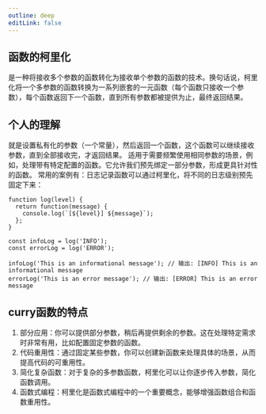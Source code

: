 ```yaml
---
outline: deep
editLink: false
---
```


## 函数的柯里化
是一种将接收多个参数的函数转化为接收单个参数的函数的技术。换句话说，柯里化将一个多参数的函数转换为一系列嵌套的一元函数（每个函数只接收一个参数），每个函数返回下一个函数，直到所有参数都被提供为止，最终返回结果。

## 个人的理解
就是设置私有化的参数（一个常量），然后返回一个函数，这个函数可以继续接收参数，直到全部接收完，才返回结果。
适用于需要频繁使用相同参数的场景，例如，处理带有特定配置的函数。它允许我们预先绑定一部分参数，形成更具针对性的函数。
常用的案例有：日志记录函数可以通过柯里化，将不同的日志级别预先固定下来：

```
function log(level) {
  return function(message) {
    console.log(`[${level}] ${message}`);
  };
}

const infoLog = log('INFO');
const errorLog = log('ERROR');

infoLog('This is an informational message'); // 输出: [INFO] This is an informational message
errorLog('This is an error message'); // 输出: [ERROR] This is an error message
```

## curry函数的特点

1.	部分应用：你可以提供部分参数，稍后再提供剩余的参数。这在处理特定需求时非常有用，比如配置固定参数的函数。
2.	代码重用性：通过固定某些参数，你可以创建新函数来处理具体的场景，从而提高代码的可重用性。
3.	简化复杂函数：对于复杂的多参数函数，柯里化可以让你逐步传入参数，简化函数调用。
4.	函数式编程：柯里化是函数式编程中的一个重要概念，能够增强函数组合和函数重用性。

